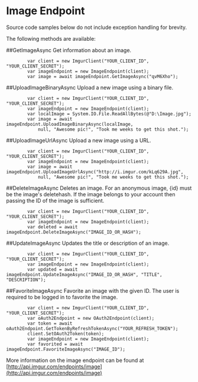 # Image Endpoint

Source code samples below do not include exception handling for brevity.

The following methods are available:

##GetImageAsync
Get information about an image.

            var client = new ImgurClient("YOUR_CLIENT_ID", "YOUR_CLIENT_SECRET");
            var imageEndpoint = new ImageEndpoint(client);
            var image = await imageEndpoint.GetImageAsync("qvM6Xho");

##UploadImageBinaryAsync
Upload a new image using a binary file.

            var client = new ImgurClient("YOUR_CLIENT_ID", "YOUR_CLIENT_SECRET");
            var imageEndpoint = new ImageEndpoint(client);
            var localImage = System.IO.File.ReadAllBytes(@"D:\Image.jpg");
            var image = await imageEndpoint.UploadImageBinaryAsync(localImage,
                null, "Awesome pic!", "Took me weeks to get this shot.");

##UploadImageUrlAsync
Upload a new image using a URL.

            var client = new ImgurClient("YOUR_CLIENT_ID", "YOUR_CLIENT_SECRET");
            var imageEndpoint = new ImageEndpoint(client);
            var image = await imageEndpoint.UploadImageUrlAsync("http://i.imgur.com/kLq629A.jpg",
                null, "Awesome pic!", "Took me weeks to get this shot.");

##DeleteImageAsync
Deletes an image. For an anonymous image, {id} must be the image's deletehash.
If the image belongs to your account then passing the ID of the image is sufficient.

            var client = new ImgurClient("YOUR_CLIENT_ID", "YOUR_CLIENT_SECRET");
            var imageEndpoint = new ImageEndpoint(client);
            var deleted = await imageEndpoint.DeleteImageAsync("IMAGE_ID_OR_HASH");

##UpdateImageAsync
Updates the title or description of an image.

            var client = new ImgurClient("YOUR_CLIENT_ID", "YOUR_CLIENT_SECRET");
            var imageEndpoint = new ImageEndpoint(client);
            var updated = await imageEndpoint.UpdateImageAsync("IMAGE_ID_OR_HASH", "TITLE", "DESCRIPTION");

##FavoriteImageAsync
Favorite an image with the given ID. The user is required to be logged in to favorite the image.

            var client = new ImgurClient("YOUR_CLIENT_ID", "YOUR_CLIENT_SECRET");
            var oAuth2Endpoint = new OAuth2Endpoint(client);
            var token = await oAuth2Endpoint.GetTokenByRefreshTokenAsync("YOUR_REFRESH_TOKEN");
            client.SetOAuth2Token(token);
            var imageEndpoint = new ImageEndpoint(client);
            var favorited = await imageEndpoint.FavoriteImageAsync("IMAGE_ID");

More information on the image endpoint can be found at [http://api.imgur.com/endpoints/image](http://api.imgur.com/endpoints/image)
